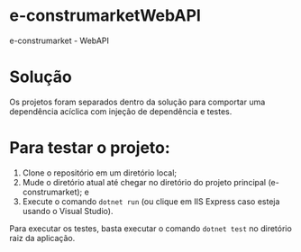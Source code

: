 # e-construmarketWebAPI
e-construmarket - WebAPI

# Solução

Os projetos foram separados dentro da solução para comportar uma dependência acíclica com injeção de dependência e testes.

# Para testar o projeto:
1. Clone o repositório em um diretório local;
2. Mude o diretório atual até chegar no diretório do projeto principal (e-construmarket); e
3. Execute o comando `dotnet run` (ou clique em IIS Express caso esteja usando o Visual Studio).

Para executar os testes, basta executar o comando `dotnet test` no diretório raiz da aplicação. 
